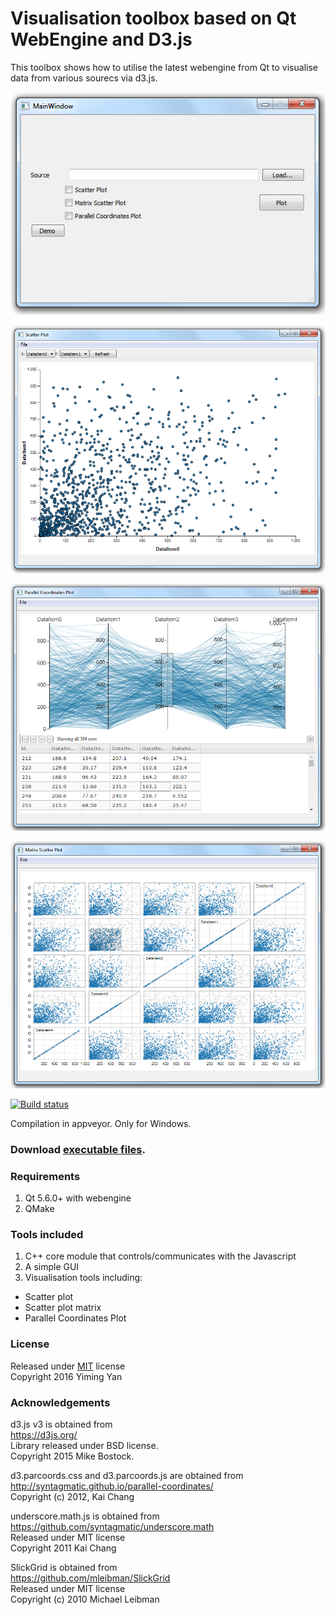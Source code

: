 Visualisation toolbox based on Qt WebEngine and D3.js
===========================================
This toolbox shows how to utilise the latest webengine from Qt to visualise data
from various sourecs via d3.js.

![MainWindow](screencaptures/MainWindow.png)

![scatter_plot](screencaptures/scatter_plot.png)

![ParallelCoordinatePlot](screencaptures/ParallelCoordinatePlot.png)

![matrix_scatter_plot](screencaptures/matrix_scatter_plot.PNG)

[![Build status](https://ci.appveyor.com/api/projects/status/81ppc65j5se84cqo?svg=true)](https://ci.appveyor.com/project/op07n/qvisualisation)

Compilation in appveyor. Only for Windows.

###  Download [**executable files**](https://github.com/op07n/qvisualisation/releases/latest).

### Requirements
1. Qt 5.6.0+ with webengine
2. QMake

### Tools included
1. C++ core module that controls/communicates with the Javascript
2. A simple GUI
3. Visualisation tools including:
  * Scatter plot
  * Scatter plot matrix
  * Parallel Coordinates Plot

### License
Released under [MIT](LICENSE) license </br>
Copyright 2016 Yiming Yan

### Acknowledgements
d3.js v3 is obtained from </br>
https://d3js.org/ </br>
Library released under BSD license.</br>
Copyright 2015 Mike Bostock.

d3.parcoords.css and d3.parcoords.js are obtained from </br>
http://syntagmatic.github.io/parallel-coordinates/  </br>
Copyright (c) 2012, Kai Chang

underscore.math.js is obtained from
https://github.com/syntagmatic/underscore.math </br>
Released under MIT license </br>
Copyright 2011 Kai Chang

SlickGrid is obtained from </br>
https://github.com/mleibman/SlickGrid </br>
Released under MIT license </br>
Copyright (c) 2010 Michael Leibman
